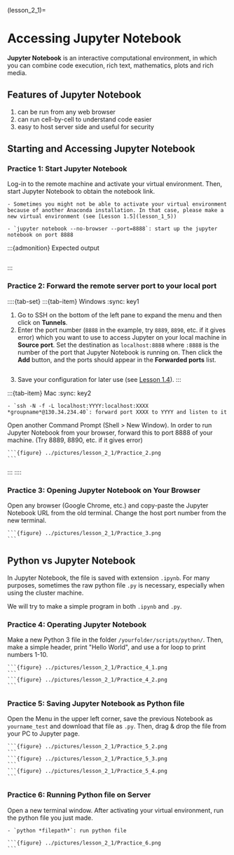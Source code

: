 (lesson_2_1)=
# Accessing Jupyter Notebook
**Jupyter Notebook** is an interactive computational environment, in which you can combine code execution, rich text, mathematics, plots and rich media.

## Features of Jupyter Notebook
1. can be run from any web browser
2. can run cell-by-cell to understand code easier
3. easy to host server side and useful for security

## Starting and Accessing Jupyter Notebook
### Practice 1: Start Jupyter Notebook
Log-in to the remote machine and activate your virtual environment.
Then, start Jupyter Notebook to obtain the notebook link.

```{margin}
- Sometimes you might not be able to activate your virtual environment because of another Anaconda installation. In that case, please make a new virtual environment (see [Lesson 1.5](lesson_1_5))
```

```{margin}
- `jupyter notebook --no-browser --port=8888`: start up the jupyter notebook on port 8888
```

:::{admonition} Expected output
```{figure} ../pictures/lesson_2_1/Practice_1_1.png

```
:::

### Practice 2: Forward the remote server port to your local port
::::{tab-set}
:::{tab-item} Windows
:sync: key1
1. Go to SSH on the bottom of the left pane to expand the menu and then click on **Tunnels**.
2. Enter the port number (`8888` in the example, try `8889`, `8890`, etc. if it gives error) which you want to use to access Jupyter on your local machine in **Source port**. Set the destination as `localhost:8888` where `:8888` is the number of the port that Jupyter Notebook is running on. Then click the **Add** button, and the ports should appear in the **Forwarded ports** list.
    ```{figure} ../pictures/lesson_2_1/putty_port.png
    ```
3. Save your configuration for later use (see [Lesson 1.4](lesson_1_4)). 
:::

:::{tab-item} Mac
:sync: key2
```{margin}
- `ssh -N -f -L localhost:YYYY:localhost:XXXX *groupname*@130.34.234.40`: forward port XXXX to YYYY and listen to it
```
Open another Command Prompt (Shell > New Window). In order to run Jupyter Notebook from your browser, forward this to port 8888 of your machine. (Try 8889, 8890, etc. if it gives error)
````{admonition} Expected output
```{figure} ../pictures/lesson_2_1/Practice_2.png
```
````
:::
::::
### Practice 3: Opening Jupyter Notebook on Your Browser
Open any browser (Google Chrome, etc.) and copy-paste the Jupyter Notebook URL from the old terminal. Change the host port number from the new terminal.
````{admonition} Expected output
```{figure} ../pictures/lesson_2_1/Practice_3.png
```
````
## Python vs Jupyter Notebook
In Jupyter Notebook, the file is saved with extension `.ipynb`. For many purposes, sometimes
the raw python file `.py` is necessary, especially when using the cluster machine. 

We will try to make a simple program in both `.ipynb` and `.py`.

### Practice 4: Operating Jupyter Notebook
Make a new Python 3 file in the folder `/yourfolder/scripts/python/`. Then, make a simple header, print "Hello World", and use a for loop to print numbers 1-10.
````{admonition} Expected output
```{figure} ../pictures/lesson_2_1/Practice_4_1.png
```
```{figure} ../pictures/lesson_2_1/Practice_4_2.png
```
````
### Practice 5: Saving Jupyter Notebook as Python file
Open the Menu in the upper left corner, save the previous Notebook as `yourname_test` and download that file as `.py`. Then, drag & drop the file from your PC to Jupyter page.

````{admonition} Expected output
```{figure} ../pictures/lesson_2_1/Practice_5_2.png
```
```{figure} ../pictures/lesson_2_1/Practice_5_3.png
```
```{figure} ../pictures/lesson_2_1/Practice_5_4.png
```
````

### Practice 6: Running Python file on Server
Open a new terminal window. After activating your virtual environment, run the python file you just made.

```{margin}
- `python *filepath*`: run python file
```

````{admonition} Expected output
```{figure} ../pictures/lesson_2_1/Practice_6.png
```
````